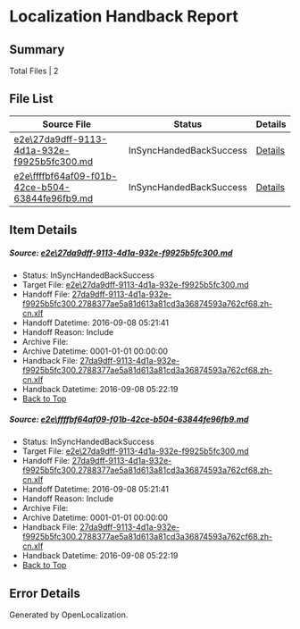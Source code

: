 # <a name='report-top'></a> Localization Handback Report

## Summary
 Total Files | 2

## File List
 Source File | Status | Details 
 ----------- | ------ | ------- 
 [e2e\27da9dff-9113-4d1a-932e-f9925b5fc300.md](https://github.com/OpenLocalizationTestOrg/ol-test0/blob/4e3e30e1c09222d6f04c7c6a4dc4472f320802a0/e2e/27da9dff-9113-4d1a-932e-f9925b5fc300.md) | InSyncHandedBackSuccess | [Details](#284260edf76388fcc03f911d7a60713050bed12c1)
 [e2e\ffffbf64af09-f01b-42ce-b504-63844fe96fb9.md](https://github.com/OpenLocalizationTestOrg/ol-test0/blob/4e3e30e1c09222d6f04c7c6a4dc4472f320802a0/e2e/ffffbf64af09-f01b-42ce-b504-63844fe96fb9.md) | InSyncHandedBackSuccess | [Details](#284260edf76388fcc03f911d7a60713050bed12c2)

## Item Details
##### <a name='284260edf76388fcc03f911d7a60713050bed12c1'></a> Source: [e2e\27da9dff-9113-4d1a-932e-f9925b5fc300.md](https://github.com/OpenLocalizationTestOrg/ol-test0/blob/4e3e30e1c09222d6f04c7c6a4dc4472f320802a0/e2e/27da9dff-9113-4d1a-932e-f9925b5fc300.md)
* Status: InSyncHandedBackSuccess
* Target File: [e2e\27da9dff-9113-4d1a-932e-f9925b5fc300.md](https://github.com/OpenLocalizationTestOrg/ol-test0-zhcn/blob/1d68c054c0561f55f7ff713e4791b03507628fc5/e2e/27da9dff-9113-4d1a-932e-f9925b5fc300.md)
* Handoff File: [27da9dff-9113-4d1a-932e-f9925b5fc300.2788377ae5a81d613a81cd3a36874593a762cf68.zh-cn.xlf](https://github.com/OpenLocalizationTestOrg/ol-test0-handoff/blob/09c014baae09d9a390932b443907c74ee993b81e/ol-handoff/OpenLocalizationTestOrg/ol-test0-zhcn/ci/ht/27da9dff-9113-4d1a-932e-f9925b5fc300.2788377ae5a81d613a81cd3a36874593a762cf68.zh-cn.xlf)
* Handoff Datetime: 2016-09-08 05:21:41
* Handoff Reason: Include
* Archive File: 
* Archive Datetime: 0001-01-01 00:00:00
* Handback File: [27da9dff-9113-4d1a-932e-f9925b5fc300.2788377ae5a81d613a81cd3a36874593a762cf68.zh-cn.xlf](https://github.com/OpenLocalizationTestOrg/ol-test0-handback/blob/54edfe5d6884af8ee993d4ad65c796c90c71fdc9/ol-handback/OpenLocalizationTestOrg/ol-test0-zhcn/ci/ht/27da9dff-9113-4d1a-932e-f9925b5fc300.2788377ae5a81d613a81cd3a36874593a762cf68.zh-cn.xlf)
* Handback Datetime: 2016-09-08 05:22:19
* [Back to Top](#report-top)

##### <a name='284260edf76388fcc03f911d7a60713050bed12c2'></a> Source: [e2e\ffffbf64af09-f01b-42ce-b504-63844fe96fb9.md](https://github.com/OpenLocalizationTestOrg/ol-test0/blob/4e3e30e1c09222d6f04c7c6a4dc4472f320802a0/e2e/ffffbf64af09-f01b-42ce-b504-63844fe96fb9.md)
* Status: InSyncHandedBackSuccess
* Target File: [e2e\27da9dff-9113-4d1a-932e-f9925b5fc300.md](https://github.com/OpenLocalizationTestOrg/ol-test0-zhcn/blob/1d68c054c0561f55f7ff713e4791b03507628fc5/e2e/27da9dff-9113-4d1a-932e-f9925b5fc300.md)
* Handoff File: [27da9dff-9113-4d1a-932e-f9925b5fc300.2788377ae5a81d613a81cd3a36874593a762cf68.zh-cn.xlf](https://github.com/OpenLocalizationTestOrg/ol-test0-handoff/blob/09c014baae09d9a390932b443907c74ee993b81e/ol-handoff/OpenLocalizationTestOrg/ol-test0-zhcn/ci/ht/27da9dff-9113-4d1a-932e-f9925b5fc300.2788377ae5a81d613a81cd3a36874593a762cf68.zh-cn.xlf)
* Handoff Datetime: 2016-09-08 05:21:41
* Handoff Reason: Include
* Archive File: 
* Archive Datetime: 0001-01-01 00:00:00
* Handback File: [27da9dff-9113-4d1a-932e-f9925b5fc300.2788377ae5a81d613a81cd3a36874593a762cf68.zh-cn.xlf](https://github.com/OpenLocalizationTestOrg/ol-test0-handback/blob/54edfe5d6884af8ee993d4ad65c796c90c71fdc9/ol-handback/OpenLocalizationTestOrg/ol-test0-zhcn/ci/ht/27da9dff-9113-4d1a-932e-f9925b5fc300.2788377ae5a81d613a81cd3a36874593a762cf68.zh-cn.xlf)
* Handback Datetime: 2016-09-08 05:22:19
* [Back to Top](#report-top)


## Error Details

Generated by OpenLocalization.
